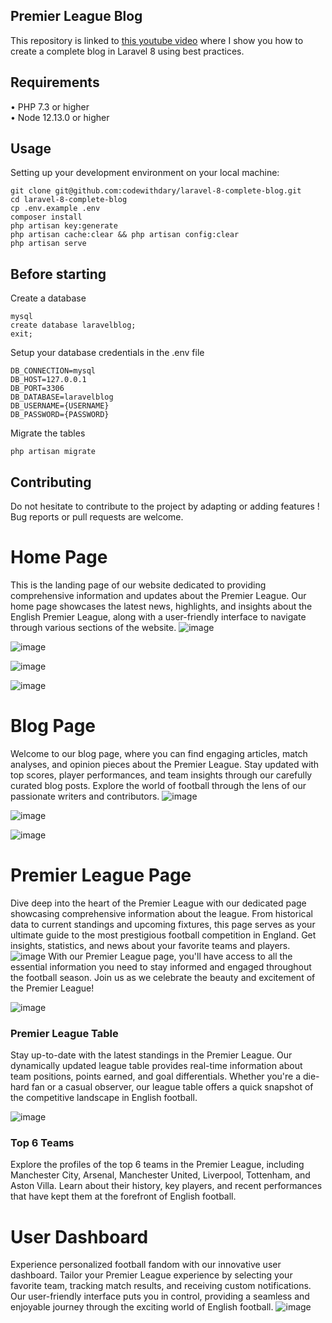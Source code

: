 ## Premier League Blog

This repository is linked to [this youtube video](https://www.youtube.com/watch?v=HKJDLXsTr8A&t=4710s) where I show you how to create a complete blog in Laravel 8 using best practices.

## Requirements
•	PHP 7.3 or higher <br>
•	Node 12.13.0 or higher <br>

## Usage <br>
Setting up your development environment on your local machine: <br>
```
git clone git@github.com:codewithdary/laravel-8-complete-blog.git
cd laravel-8-complete-blog
cp .env.example .env
composer install
php artisan key:generate
php artisan cache:clear && php artisan config:clear
php artisan serve
```

## Before starting <br>
Create a database <br>
```
mysql
create database laravelblog;
exit;
```

Setup your database credentials in the .env file <br>
```
DB_CONNECTION=mysql
DB_HOST=127.0.0.1
DB_PORT=3306
DB_DATABASE=laravelblog
DB_USERNAME={USERNAME}
DB_PASSWORD={PASSWORD}
```

Migrate the tables
```
php artisan migrate
```

## Contributing
Do not hesitate to contribute to the project by adapting or adding features ! Bug reports or pull requests are welcome.

# Home Page

This is the landing page of our website dedicated to providing comprehensive information and updates about the Premier League. Our home page showcases the latest news, highlights, and insights about the English Premier League, along with a user-friendly interface to navigate through various sections of the website.
![image](https://github.com/MichaelAtagamen/myblog/assets/145561375/2c0c64b6-946a-4b3c-b0a4-142f79cfa8c6)

![image](https://github.com/MichaelAtagamen/myblog/assets/145561375/2a5ce361-d5fc-41f6-883c-c0125751b5f6)

![image](https://github.com/MichaelAtagamen/myblog/assets/145561375/cf4d7b91-5d02-4170-983d-412ac72723a6)

![image](https://github.com/MichaelAtagamen/myblog/assets/145561375/b602f5d5-e26c-40f4-9786-eb79a59e97c0)

# Blog Page

Welcome to our blog page, where you can find engaging articles, match analyses, and opinion pieces about the Premier League. Stay updated with top scores, player performances, and team insights through our carefully curated blog posts. Explore the world of football through the lens of our passionate writers and contributors.
![image](https://github.com/MichaelAtagamen/myblog/assets/145561375/aa5c0119-7560-42be-8b58-2f448b42c369)

![image](https://github.com/MichaelAtagamen/myblog/assets/145561375/4e4291b6-24f1-41b0-be47-2bf2cf279a84)

![image](https://github.com/MichaelAtagamen/myblog/assets/145561375/576e6ca0-01ad-4a51-99d2-993bb1910cf7)

# Premier League Page

Dive deep into the heart of the Premier League with our dedicated page showcasing comprehensive information about the league. From historical data to current standings and upcoming fixtures, this page serves as your ultimate guide to the most prestigious football competition in England. Get insights, statistics, and news about your favorite teams and players.
![image](https://github.com/MichaelAtagamen/myblog/assets/145561375/127e98f8-6506-464e-ad09-61a89bc2a7e7)
With our Premier League page, you'll have access to all the essential information you need to stay informed and engaged throughout the football season. Join us as we celebrate the beauty and excitement of the Premier League!


![image](https://github.com/MichaelAtagamen/myblog/assets/145561375/263e4238-49e9-4eb1-bf6f-93410598c78e)
### Premier League Table
Stay up-to-date with the latest standings in the Premier League. Our dynamically updated league table provides real-time information about team positions, points earned, and goal differentials. Whether you're a die-hard fan or a casual observer, our league table offers a quick snapshot of the competitive landscape in English football.


![image](https://github.com/MichaelAtagamen/myblog/assets/145561375/7c0ee55b-d62f-4a68-940a-ade900d06baf)
### Top 6 Teams
Explore the profiles of the top 6 teams in the Premier League, including Manchester City, Arsenal, Manchester United, Liverpool, Tottenham, and Aston Villa. Learn about their history, key players, and recent performances that have kept them at the forefront of English football.


# User Dashboard

Experience personalized football fandom with our innovative user dashboard. Tailor your Premier League experience by selecting your favorite team, tracking match results, and receiving custom notifications. Our user-friendly interface puts you in control, providing a seamless and enjoyable journey through the exciting world of English football.
![image](https://github.com/MichaelAtagamen/myblog/assets/145561375/b46f5a16-06c1-4147-aa1f-58b86809a224)










